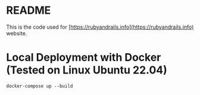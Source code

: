# README

This is the code used for [https://rubyandrails.info](https://rubyandrails.info) website.


# Local Deployment with Docker (Tested on Linux Ubuntu 22.04)
`docker-compose up --build`

